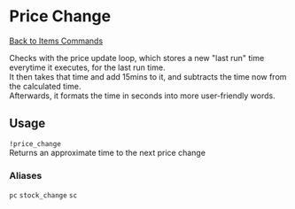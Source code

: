 # Price Change
[Back to Items Commands](https://github.com/NicholasJohansan/EP5#items)

Checks with the price update loop, which stores a new "last run" time everytime it executes, for the last run time.\
It then takes that time and add 15mins to it, and subtracts the time now from the calculated time.\
Afterwards, it formats the time in seconds into more user-friendly words.

## Usage

`!price_change`\
Returns an approximate time to the next price change

### Aliases
`pc`
`stock_change`
`sc`